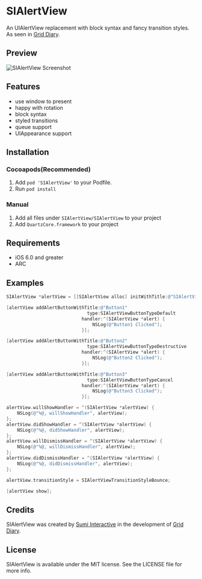 SIAlertView
=============

An UIAlertView replacement with block syntax and fancy transition styles. As seen in [Grid Diary](http://griddiaryapp.com/).

## Preview

![SIAlertView Screenshot](https://github.com/jessesquires/SIAlertView/raw/master/screenshot.png)

## Features

- use window to present
- happy with rotation
- block syntax
- styled transitions
- queue support
- UIAppearance support

## Installation

### Cocoapods(Recommended)

1. Add `pod 'SIAlertView'` to your Podfile.
2. Run `pod install`

### Manual

1. Add all files under `SIAlertView/SIAlertView` to your project
2. Add `QuartzCore.framework` to your project

## Requirements

- iOS 6.0 and greater
- ARC

## Examples

```objective-c
SIAlertView *alertView = [[SIAlertView alloc] initWithTitle:@"SIAlertView" andMessage:@"Sumi Interactive"];

[alertView addAlertButtonWithTitle:@"Button1"
                              type:SIAlertViewButtonTypeDefault
                            handler:^(SIAlertView *alert) {
                                NSLog(@"Button1 Clicked");
                            }];

[alertView addAlertButtonWithTitle:@"Button2"
                              type:SIAlertViewButtonTypeDestructive
                            handler:^(SIAlertView *alert) {
                                NSLog(@"Button2 Clicked");
                            }];

[alertView addAlertButtonWithTitle:@"Button3"
                              type:SIAlertViewButtonTypeCancel
                            handler:^(SIAlertView *alert) {
                                NSLog(@"Button3 Clicked");
                            }];

alertView.willShowHandler = ^(SIAlertView *alertView) {
    NSLog(@"%@, willShowHandler", alertView);
};
alertView.didShowHandler = ^(SIAlertView *alertView) {
    NSLog(@"%@, didShowHandler", alertView);
};
alertView.willDismissHandler = ^(SIAlertView *alertView) {
    NSLog(@"%@, willDismissHandler", alertView);
};
alertView.didDismissHandler = ^(SIAlertView *alertView) {
    NSLog(@"%@, didDismissHandler", alertView);
};

alertView.transitionStyle = SIAlertViewTransitionStyleBounce;

[alertView show];
```

## Credits

SIAlertView was created by [Sumi Interactive](https://github.com/Sumi-Interactive) in the development of [Grid Diary](http://griddiaryapp.com/).

## License

SIAlertView is available under the MIT license. See the LICENSE file for more info.
